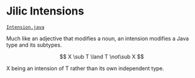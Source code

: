 # Jilic Intensions

[`Intension.java`](Intension.java)

Much like an adjective that modifies a noun, an intension modifies a Java type and its subtypes.

$$
X \sub T \land T \not\sub X
$$

X being an intension of T rather than its own independent type.
